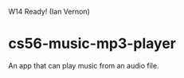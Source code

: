 W14 Ready! (Ian Vernon)

cs56-music-mp3-player
=====================

An app that can play music from an audio file.

